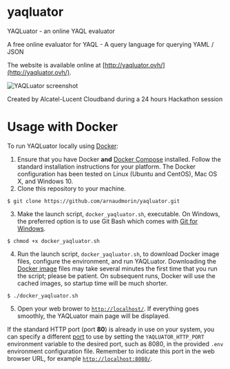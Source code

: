 # yaqluator
YAQLuator - an online YAQL evaluator

A free online evaluator for YAQL - A query language for querying YAML / JSON

The website is available online at [http://yaqluator.ovh/](http://yaqluator.ovh/).

![YAQLuator screenshot](https://github.com/arnaudmorin/yaqluator/blob/master/public_html/yaqluator_screenshot.jpg)

Created by Alcatel-Lucent Cloudband during a 24 hours Hackathon session

# Usage with Docker
To run YAQLuator locally using [Docker](https://www.docker.com/):
1. Ensure that you have Docker **and** [Docker Compose](https://docs.docker.com/compose/) installed. Follow the standard installation instructions for your platform. The Docker configuration has been tested on Linux (Ubuntu and CentOS), Mac OS X, and Windows 10.
2. Clone this repository to your machine.
```console
$ git clone https://github.com/arnaudmorin/yaqluator.git
```
3. Make the launch script, `docker_yaqluator.sh`, executable. On Windows, the preferred option is to use Git Bash which comes with [Git for Windows](https://gitforwindows.org/).
```console
$ chmod +x docker_yaqluator.sh
```
4. Run the launch script, `docker_yaqluator.sh`, to download Docker image files, configure the environment, and run YAQLuator. Downloading the [Docker image](https://phoenixnap.com/kb/docker-image-vs-container) files may take several minutes the first time that you run the script; please be patient. On subsequent runs, Docker will use the cached images, so startup time will be much shorter.
```console
$ ./docker_yaqluator.sh
```
5. Open your web brower to [`http://localhost/`](http://localhost/). If everything goes smoothly, the YAQLuator main page will be displayed.

If the standard HTTP port (port **80**) is already in use on your system, you can specify a different [port](http://www.steves-internet-guide.com/tcpip-ports-sockets/) to use by setting the `YAQLUATOR_HTTP_PORT` environment variable to the desired port, such as 8080, in the provided `.env` environment configuration file. Remember to indicate this port in the web browser URL, for example [`http://localhost:8080/`](http://localhost:8080/).
